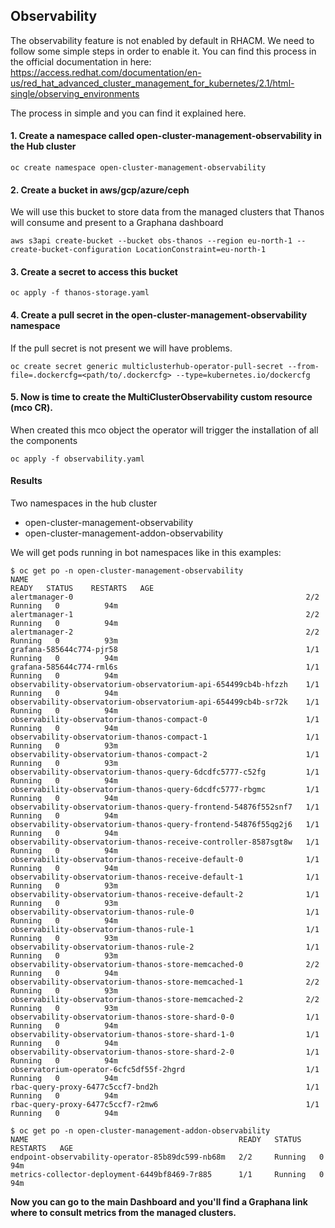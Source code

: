 ## Observability

The observability feature is not enabled by default in RHACM. We need to follow some simple steps in order to enable it.
You can find this process in the official documentation in here: https://access.redhat.com/documentation/en-us/red_hat_advanced_cluster_management_for_kubernetes/2.1/html-single/observing_environments

The process in simple and you can find it explained here.

#### 1. Create a namespace called open-cluster-management-observability in the Hub cluster
```
oc create namespace open-cluster-management-observability
```

#### 2. Create a bucket in aws/gcp/azure/ceph
We will use this bucket to store data from the managed clusters that Thanos will consume and present to a Graphana dashboard

```
aws s3api create-bucket --bucket obs-thanos --region eu-north-1 --create-bucket-configuration LocationConstraint=eu-north-1
```

#### 3. Create a secret to access this bucket

```
oc apply -f thanos-storage.yaml
```

#### 4. Create a pull secret in the open-cluster-management-observability namespace 
If the pull secret is not present we will have problems.

```
oc create secret generic multiclusterhub-operator-pull-secret --from-file=.dockercfg=<path/to/.dockercfg> --type=kubernetes.io/dockercfg
```

#### 5. Now is time to create the MultiClusterObservability custom resource (mco CR).
When created this mco object the operator will trigger the installation of all the components

```
oc apply -f observability.yaml
```

#### Results

Two namespaces in the hub cluster
- open-cluster-management-observability
- open-cluster-management-addon-observability

We will get pods running in bot namespaces like in this examples:

```
$ oc get po -n open-cluster-management-observability
NAME                                                              READY   STATUS    RESTARTS   AGE
alertmanager-0                                                    2/2     Running   0          94m
alertmanager-1                                                    2/2     Running   0          94m
alertmanager-2                                                    2/2     Running   0          93m
grafana-585644c774-pjr58                                          1/1     Running   0          94m
grafana-585644c774-rml6s                                          1/1     Running   0          94m
observability-observatorium-observatorium-api-654499cb4b-hfzzh    1/1     Running   0          94m
observability-observatorium-observatorium-api-654499cb4b-sr72k    1/1     Running   0          94m
observability-observatorium-thanos-compact-0                      1/1     Running   0          94m
observability-observatorium-thanos-compact-1                      1/1     Running   0          93m
observability-observatorium-thanos-compact-2                      1/1     Running   0          93m
observability-observatorium-thanos-query-6dcdfc5777-c52fg         1/1     Running   0          94m
observability-observatorium-thanos-query-6dcdfc5777-rbgmc         1/1     Running   0          94m
observability-observatorium-thanos-query-frontend-54876f552snf7   1/1     Running   0          94m
observability-observatorium-thanos-query-frontend-54876f55qg2j6   1/1     Running   0          94m
observability-observatorium-thanos-receive-controller-8587sgt8w   1/1     Running   0          94m
observability-observatorium-thanos-receive-default-0              1/1     Running   0          94m
observability-observatorium-thanos-receive-default-1              1/1     Running   0          93m
observability-observatorium-thanos-receive-default-2              1/1     Running   0          93m
observability-observatorium-thanos-rule-0                         1/1     Running   0          94m
observability-observatorium-thanos-rule-1                         1/1     Running   0          93m
observability-observatorium-thanos-rule-2                         1/1     Running   0          93m
observability-observatorium-thanos-store-memcached-0              2/2     Running   0          94m
observability-observatorium-thanos-store-memcached-1              2/2     Running   0          93m
observability-observatorium-thanos-store-memcached-2              2/2     Running   0          93m
observability-observatorium-thanos-store-shard-0-0                1/1     Running   0          94m
observability-observatorium-thanos-store-shard-1-0                1/1     Running   0          94m
observability-observatorium-thanos-store-shard-2-0                1/1     Running   0          94m
observatorium-operator-6cfc5df55f-2hgrd                           1/1     Running   0          94m
rbac-query-proxy-6477c5ccf7-bnd2h                                 1/1     Running   0          94m
rbac-query-proxy-6477c5ccf7-r2mw6                                 1/1     Running   0          94m
```

```
$ oc get po -n open-cluster-management-addon-observability
NAME                                               READY   STATUS    RESTARTS   AGE
endpoint-observability-operator-85b89dc599-nb68m   2/2     Running   0          94m
metrics-collector-deployment-6449bf8469-7r885      1/1     Running   0          94m
```

**Now you can go to the main Dashboard and you'll find a Graphana link where to consult metrics from the managed clusters.**

